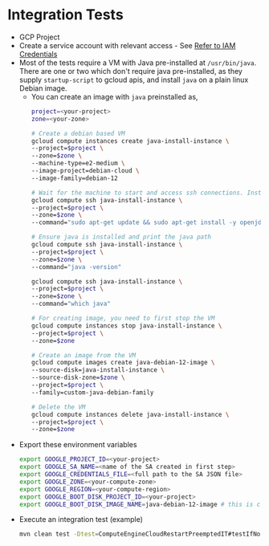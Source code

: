 # Integration Tests

* GCP Project
* Create a service account with relevant access - See [Refer to IAM Credentials](Home.md#iam-credentials)
* Most of the tests require a VM with Java pre-installed at `/usr/bin/java`.
  There are one or two which don't require java pre-installed, as they supply `startup-script` to gcloud apis, and install `java` on a plain linux Debian image.
  * You can create an image with `java` preinstalled as,
    ```bash
    project=<your-project>
    zone=<your-zone>
    
    # Create a debian based VM
    gcloud compute instances create java-install-instance \
	--project=$project \
    --zone=$zone \
    --machine-type=e2-medium \
    --image-project=debian-cloud \
    --image-family=debian-12
    
    # Wait for the machine to start and access ssh connections. Install java via ssh
    gcloud compute ssh java-install-instance \
	--project=$project \
    --zone=$zone \
    --command="sudo apt-get update && sudo apt-get install -y openjdk-17-jdk"
    
    # Ensure java is installed and print the java path
    gcloud compute ssh java-install-instance \
	--project=$project \
    --zone=$zone \
    --command="java -version"
    
    gcloud compute ssh java-install-instance \
	--project=$project \
    --zone=$zone \
    --command="which java"
    
    # For creating image, you need to first stop the VM
    gcloud compute instances stop java-install-instance \
	--project=$project \
    --zone=$zone
    
    # Create an image from the VM
    gcloud compute images create java-debian-12-image \
    --source-disk=java-install-instance \
    --source-disk-zone=$zone \
    --project=$project \
    --family=custom-java-debian-family
    
    # Delete the VM
    gcloud compute instances delete java-install-instance \
    --project=$project \
    --zone=$zone
    ```
* Export these environment variables
  ```bash
  export GOOGLE_PROJECT_ID=<your-project>
  export GOOGLE_SA_NAME=<name of the SA created in first step>
  export GOOGLE_CREDENTIALS_FILE=<full path to the SA JSON file>
  export GOOGLE_ZONE=<your-compute-zone>
  export GOOGLE_REGION=<your-compute-region>
  export GOOGLE_BOOT_DISK_PROJECT_ID=<your-project>
  export GOOGLE_BOOT_DISK_IMAGE_NAME=java-debian-12-image # this is created in previous step
  ```
* Execute an integration test (example)
  ```bash
  mvn clean test -Dtest=ComputeEngineCloudRestartPreemptedIT#testIfNodeWasPreempted
  ```
